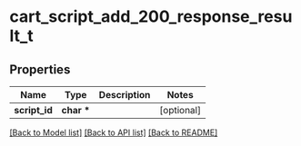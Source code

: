 # cart_script_add_200_response_result_t

## Properties
Name | Type | Description | Notes
------------ | ------------- | ------------- | -------------
**script_id** | **char \*** |  | [optional] 

[[Back to Model list]](../README.md#documentation-for-models) [[Back to API list]](../README.md#documentation-for-api-endpoints) [[Back to README]](../README.md)


